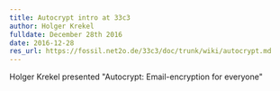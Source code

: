 ```yaml
---
title: Autocrypt intro at 33c3
author: Holger Krekel
fulldate: December 28th 2016
date: 2016-12-28
res_url: https://fossil.net2o.de/33c3/doc/trunk/wiki/autocrypt.md
---
```


Holger Krekel presented "Autocrypt: Email-encryption for everyone"
